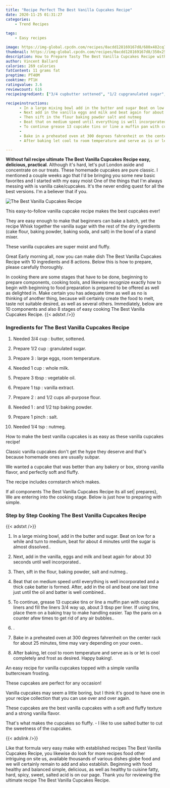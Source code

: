 ```yaml
---
title: "Recipe Perfect The Best Vanilla Cupcakes Recipe"
date: 2020-11-25 01:31:27
categories:
    - Trend Recipes
    
tags:
    - Easy recipes

image: https://img-global.cpcdn.com/recipes/0acdd128169167d8/680x482cq70/the-best-vanilla-cupcakes-recipe-recipe-main-photo.jpg
thumbnail: https://img-global.cpcdn.com/recipes/0acdd128169167d8/350x250cq70/the-best-vanilla-cupcakes-recipe-recipe-main-photo.jpg
description: How to Prepare Tasty The Best Vanilla Cupcakes Recipe with 10 ingredients and 8 stages of easy cooking.
author: Vincent Ballard
calories: 269 calories
fatContent: 11 grams fat
preptime: PT40M
cooktime: PT1H
ratingvalue: 3.6
reviewcount: 616
recipeingredient: ["3/4 cupbutter sottened", "1/2 cupgranulated sugar", "3large eggs room temperature", "1 cupwhole milk", "3 tbspvegetable oil", "1 tspvanilla extract", "2and 12 cups allpurpose flour", "1and 12 tsp baking powder", "1 pinchsalt", "1/4 tspnutmeg"]

recipeinstructions: 
      - In a large mixing bowl add in the butter and sugar Beat on low for a while and turn to medium beat for about 4 minutes until the sugar is almost dissolved 
      - Next add in the vanilla eggs and milk and beat again for about 30 seconds until well incorporated 
      - Then sift in the flour baking powder salt and nutmeg 
      - Beat that on medium speed until everything is well incorporated and a thick cake batter is formed After add in the oil and beat one last time just until the oil and batter is well combined 
      - To continue grease 13 cupcake tins or line a muffin pan with cupcake liners and fill the liners 34 way up about 3 tbsp per liner If using tins place them on a baking tray to make handling easier Tap the pans on a counter afew times to get rid of any air bubbles 
      -  
      - Bake in a preheated oven at 300 degrees fahrenheit on the center rack for about 25 minutes time may vary depending on your oven 
      - After baking let cool to room temperature and serve as is or let is cool completely and frost as desired Happy baking

---
```




**Without fail recipe ultimate The Best Vanilla Cupcakes Recipe easy, delicious, practical**. Although it&#39;s hard, let&#39;s put London aside and concentrate on our treats. These homemade cupcakes are pure classic. I mentioned a couple weeks ago that I&#39;d be bringing you some new basic favorites and I started with my easy moist One of the things that I&#39;m always messing with is vanilla cake/cupcakes. It&#39;s the never ending quest for all the best versions. I&#39;m a believer that if you.


![The Best Vanilla Cupcakes Recipe](https://img-global.cpcdn.com/recipes/0acdd128169167d8/680x482cq70/the-best-vanilla-cupcakes-recipe-recipe-main-photo.jpg "The Best Vanilla Cupcakes Recipe")



This easy-to-follow vanilla cupcake recipe makes the best cupcakes ever!

They are easy enough to make that beginners can bake a batch, yet the recipe Whisk together the vanilla sugar with the rest of the dry ingredients (cake flour, baking powder, baking soda, and salt) in the bowl of a stand mixer.

These vanilla cupcakes are super moist and fluffy.


Great Early morning all, now you can make dish The Best Vanilla Cupcakes Recipe with 10 ingredients and 8 actions. Below this is how to prepare, please carefully thoroughly.

In cooking there are some stages that have to be done, beginning to prepare components, cooking tools, and likewise recognize exactly how to begin with beginning to food preparation is prepared to be offered as well as delighted in. Make certain you has adequate time as well as no is thinking of another thing, because will certainly create the food to melt, taste not suitable desired, as well as several others. Immediately, below are 10 components and also 8 stages of easy cooking The Best Vanilla Cupcakes Recipe.
{{< adstxt />}}

### Ingredients for The Best Vanilla Cupcakes Recipe


1. Needed 3/4 cup : butter, sottened.

1. Prepare 1/2 cup : granulated sugar.

1. Prepare 3 : large eggs, room temperature.

1. Needed 1 cup : whole milk.

1. Prepare 3 tbsp : vegetable oil.

1. Prepare 1 tsp : vanilla extract.

1. Prepare 2 : and 1/2 cups all-purpose flour.

1. Needed 1 : and 1/2 tsp baking powder.

1. Prepare 1 pinch : salt.

1. Needed 1/4 tsp : nutmeg.


How to make the best vanilla cupcakes is as easy as these vanilla cupcakes recipe!

Classic vanilla cupcakes don&#39;t get the hype they deserve and that&#39;s because homemade ones are usually subpar.

We wanted a cupcake that was better than any bakery or box, strong vanilla flavor, and perfectly soft and fluffy.

The recipe includes cornstarch which makes.


If all components The Best Vanilla Cupcakes Recipe its all set| prepares}, We are entering into the cooking stage. Below is just how to preparing with simple.

### Step by Step Cooking The Best Vanilla Cupcakes Recipe

{{< adstxt />}}


1. In a large mixing bowl, add in the butter and sugar. Beat on low for a while and turn to medium, beat for about 4 minutes until the sugar is almost dissolved..



1. Next, add in the vanilla, eggs and milk and beat again for about 30 seconds until well incorporated..



1. Then, sift in the flour, baking powder, salt and nutmeg..



1. Beat that on medium speed until everything is well incorporated and a thick cake batter is formed. After, add in the oil and beat one last time just until the oil and batter is well combined..



1. To continue, grease 13 cupcake tins or line a muffin pan with cupcake liners and fill the liners 3/4 way up, about 3 tbsp per liner. If using tins, place them on a baking tray to make handling easier. Tap the pans on a counter afew times to get rid of any air bubbles..



1. .



1. Bake in a preheated oven at 300 degrees fahrenheit on the center rack for about 25 minutes, time may vary depending on your oven..



1. After baking, let cool to room temperature and serve as is or let is cool completely and frost as desired. Happy baking!.




An easy recipe for vanilla cupcakes topped with a simple vanilla buttercream frosting.

These cupcakes are perfect for any occasion!

Vanilla cupcakes may seem a little boring, but I think it&#39;s good to have one in your recipe collection that you can use over and over again.

These cupcakes are the best vanilla cupcakes with a soft and fluffy texture and a strong vanilla flavor.

That&#39;s what makes the cupcakes so fluffy. - I like to use salted butter to cut the sweetness of the cupcakes.


{{< adslink />}}

Like that formula very easy make with established recipes The Best Vanilla Cupcakes Recipe, you likewise do look for more recipes food other intriguing on site us, available thousands of various dishes globe food and we will certainly remain to add and also establish. Beginning with food healthy and balanced simple, delicious, as well as healthy to cuisine fatty, hard, spicy, sweet, salted acid is on our page. Thank you for reviewing the ultimate recipe The Best Vanilla Cupcakes Recipe.
